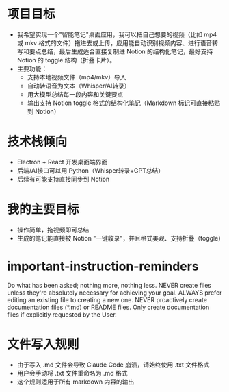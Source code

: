 # 项目目标

- 我希望实现一个"智能笔记"桌面应用，我可以把自己想要的视频（比如 mp4 或 mkv 格式的文件）拖进去或上传，应用能自动识别视频内容、进行语音转写和要点总结，最后生成适合直接复制进 Notion 的结构化笔记，最好支持 Notion 的 toggle 结构（折叠卡片）。
- 主要功能：
  - 支持本地视频文件（mp4/mkv）导入
  - 自动转语音为文本（Whisper/AI转录）
  - 用大模型总结每一段内容和关键要点
  - 输出支持 Notion toggle 格式的结构化笔记（Markdown 标记可直接粘贴到 Notion）


# 技术栈倾向
- Electron + React 开发桌面端界面
- 后端/AI接口可以用 Python（Whisper转录+GPT总结）
- 后续有可能支持直接同步到 Notion

# 我的主要目标
- 操作简单，拖视频即可总结
- 生成的笔记能直接被 Notion "一键收录"，并且格式美观、支持折叠（toggle）


# important-instruction-reminders
Do what has been asked; nothing more, nothing less.
NEVER create files unless they're absolutely necessary for achieving your goal.
ALWAYS prefer editing an existing file to creating a new one.
NEVER proactively create documentation files (*.md) or README files. Only create documentation files if explicitly requested by the User.

# 文件写入规则
- 由于写入 .md 文件会导致 Claude Code 崩溃，请始终使用 .txt 文件格式
- 用户会手动将 .txt 文件重命名为 .md 格式
- 这个规则适用于所有 markdown 内容的输出